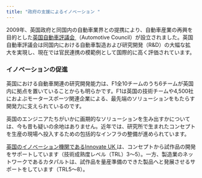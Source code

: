 ```yaml
---
title: "政府の支援によるイノベーション "
---
```

2009年、英国政府と同国内の自動車業界との提携により、自動車産業の再興を目的とした[英国自動車評議会 ](http://www.automotivecouncil.co.uk/)（Automotive Council）が設立されました。英国自動車評議会は同国内における自動車製造および研究開発（R&D）の大幅な拡大を実現し、現在では官民連携の模範例として国際的に高く評価されています。


### イノベーションの促進
英国における自動車関連の研究開発能力は、F1全10チームのうち6チームが英国内に拠点を置いていることからも明らかです。F1は英国の技術チームや4,500社におよぶモータースポーツ関連企業による、最先端のソリューションをもたらす開発力に支えられているのです。

英国のエンジニアたちがいかに画期的なソリューションを生み出すかについては、今も昔も疑いの余地はありません。近年では、研究所で生まれたコンセプトを生産の現場へ投入するための包括的なインフラの整備が進められています。

[英国のイノベーション機関であるInnovate UK ](https://www.gov.uk/government/organisations/innovate-uk)は、コンセプトから試作品の開発をサポートしています（技術成熟度レベル（TRL）3～5）。一方、製造業のネットワークであるカタパルトは、試作品を量産準備のできた製品へと発展させるサポートをしています（TRL5～8）。

